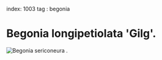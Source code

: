 index: 1003
tag : begonia

# Begonia longipetiolata 'Gilg'.

![Begonia sericoneura](image:begonia-longipetiolata-gilg.jpg)
.


